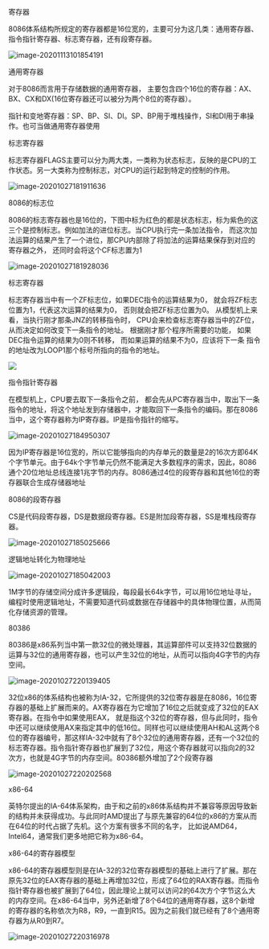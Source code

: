 寄存器

8086体系结构所规定的寄存器都是16位宽的，主要可分为这几类：通用寄存器、指令指针寄存器、标志寄存器，还有段寄存器。

![image-20201113101854191](assets/image-20201113101854191.png)



通用寄存器

对于8086而言用于存储数据的通用寄存器， 主要包含四个16位的寄存器：AX、BX、CX和DX(16位寄存器还可以被分为两个8位的寄存器）。

指针和变地寄存器：SP、BP、SI、DI。SP、BP用于堆栈操作，SI和DI用于串操作。也可当做通用寄存器使用



标志寄存器

标志寄存器FLAGS主要可以分为两大类，一类称为状态标志，反映的是CPU的工作状态。另一大类称为控制标志，对CPU的运行起到特定的控制的作用。

![image-20201027181911636](assets/image-20201027181911636.png)

8086的标志位

8086的标志寄存器也是16位的，下图中标为红色的都是状态标志，标为紫色的这三个是控制标志。例如加法的进位标志。当CPU执行完一条加法指令， 而这次加法运算的结果产生了一个进位，那CPU内部除了将加法的运算结果保存到对应的寄存器之外， 还同时会将这个CF标志置为1

![image-20201027181928036](assets/image-20201027181928036.png)


标志寄存器

标志寄存器当中有一个ZF标志位，如果DEC指令的运算结果为0， 就会将ZF标志位置为1，代表这次运算的结果为0， 否则就会把ZF标志位置为0。 从模型机上来看，当执行刚才那条JNZ的转移指令时， CPU会来检查标志寄存器当中的ZF位，从而决定如何改变下一条指令的地址。 根据刚才那个程序所需要的功能， 如果DEC指令运算的结果为0则不转移， 而如果运算的结果不为0，应该将下一条 指令的地址改为LOOP1那个标号所指向的指令的地址。 

![](assets/image-20201029102340102.png)



指令指针寄存器

在模型机上，CPU要去取下一条指令之前， 都会先从PC寄存器当中，取出下一条指令的地址，将这个地址发到存储器中，才能取回下一条指令的编码。那在8086当中，这个寄存器称为IP寄存器。IP是指令指针的缩写。

![image-20201027184950307](assets/image-20201027184950307.png)

因为IP寄存器是16位宽的，所以它能够指向的内存单元的数量是2的16次方即64K个字节单元。由于64k个字节单元仍然不能满足大多数程序的需求，因此，8086通个20位地址总线连接1兆字节的内存。8086通过4位的段寄存器和其他16位的寄存器联合生成存储器地址



8086的段寄存器

CS是代码段寄存器，DS是数据段寄存器。ES是附加段寄存器，SS是堆栈段寄存器。

![image-20201027185025666](assets/image-20201027185025666.png)

逻辑地址转化为物理地址

![image-20201027185042003](assets/image-20201027185042003.png)

1M字节的存储空间分成许多逻辑段，每段最长64k字节，可以用16位地址寻址，编程时使用逻辑地址，不需要知道代码或数据在存储器中的具体物理位置，从而简化存储资源的管理。



80386

80386是x86系列当中第一款32位的微处理器，其运算部件可以支持32位数据的运算与32位的通用寄存器，也可以产生32位的地址，从而可以指向4G字节的内存空间。

![image-20201027220139405](assets/image-20201027220139405.png)



32位x86的体系结构也被称为IA-32，它所提供的32位寄存器是在8086，16位寄存器的基础上扩展而来的。AX寄存器在为它增加了16位之后就变成了32位的EAX寄存器。在指令中如果使用EAX， 就是指这个32位的寄存器，但与此同时，指令中还可以继续使用AX来指定其中的低16位。同样也可以继续使用AH和AL这两个8位的寄存器编号，那这样IA-32中就有了8个32位的通用寄存器，还有一个32位的标志寄存器。指令指针寄存器也扩展到了32位，用这个寄存器就可以指向2的32次方，也就是4G字节的内存空间。80386额外增加了2个段寄存器

![image-20201027220202568](assets/image-20201027220202568.png)

x86-64

英特尔提出的IA-64体系架构，由于和之前的x86体系结构并不兼容等原因导致新的结构并未获得成功。与此同时AMD提出了与原先兼容的64位的x86的方案从而在64位的时代占据了先机。这个方案有很多不同的名字， 比如说AMD64，Intel64，通常我们更多地把它称为x86-64。



x86-64的寄存器模型

x86-64的寄存器模型则是在IA-32的32位寄存器模型的基础上进行了扩展。那在原先32位的EAX寄存器的基础上再增加32位，形成了64位的RAX寄存器。而指令指针寄存器也被扩展到了64位，因此理论上就可以访问2的64次方个字节这么大的内存空间。在x86-64当中，另外还新增了8个64位的通用寄存器，这8个新增的寄存器的名称依次为R8，R9，一直到R15。因为之前我们就已经有了8个通用寄存器为从R0到R7。

![image-20201027220316978](assets/image-20201027220316978.png)